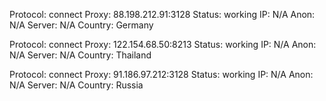 Protocol: connect
Proxy: 88.198.212.91:3128
Status: working
IP: N/A
Anon: N/A
Server: N/A
Country: Germany

Protocol: connect
Proxy: 122.154.68.50:8213
Status: working
IP: N/A
Anon: N/A
Server: N/A
Country: Thailand

Protocol: connect
Proxy: 91.186.97.212:3128
Status: working
IP: N/A
Anon: N/A
Server: N/A
Country: Russia

